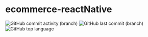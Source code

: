 # ecommerce-reactNative


![GitHub commit activity (branch)](https://img.shields.io/github/commit-activity/t/Nath-Maya/app-ecommerceDetodito/main) ![GitHub last commit (branch)](https://img.shields.io/github/last-commit/Nath-Maya/app-ecommerceDetodito/main) ![GitHub top language](https://img.shields.io/github/languages/top/Nath-Maya/app-ecommerceDetodito)